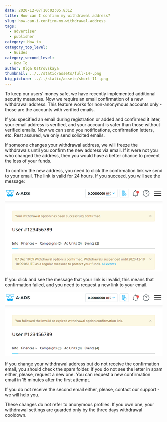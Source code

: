 ```yaml
---
date: 2020-12-07T10:02:05.831Z
title: How can I confirm my withdrawal address?
slug: how-can-i-confirm-my-withdrawal-address
tags:
  - advertiser
  - publisher
category: How to
category_top_level:
  - Guides
category_second_level:
  - How To
author: Olga Ostrovskaya
thumbnail: ../../static/assets/full-14-.png
big_picture: ../../static/assets/short-11-.png
---
```

To keep our users’ money safe, we have recently implemented additional security measures. Now we require an email confirmation of a new withdrawal address. This feature works for non-anonymous accounts only - those are the accounts with verified emails.
 
If you specified an email during registration or added and confirmed it later, your email address is verified, and your account is safer than those without verified emails. Now we can send you notifications, confirmation letters, etc. Rest assured, we only send solicited emails.
 
If someone changes your withdrawal address, we will freeze the withdrawals until you confirm the new address via email. If it were not you who changed the address, then you would have a better chance to prevent the loss of your funds.
 
To confirm the new address, you need to click the confirmation link we send to your email. The link is valid for 24 hours. If you succeed, you will see the message: 
 
 
 
![](../../static/assets/confirmed.png "Withdrawal address confirmed")
 
If you click and see the message that your link is invalid, this means that confirmation failed, and you need to request a new link to your email.
 
![](../../static/assets/confirmed_invalid.png "An invalid confirmation link")
 
If you change your withdrawal address but do not receive the confirmation email, you should check the spam folder. If you do not see the letter in spam either, please, request a new one. You can request a new confirmation email in 15 minutes after the first attempt.
 
If you do not receive the second email either, please, contact our support - we will help you.
 
These changes do not refer to anonymous profiles. If you own one, your withdrawal settings are guarded only by the three days withdrawal cooldown.
 
